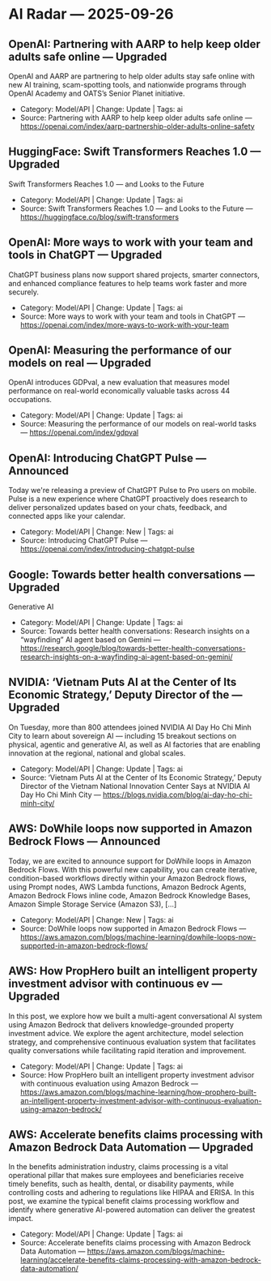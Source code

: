 # AI Radar — 2025-09-26

## OpenAI: Partnering with AARP to help keep older adults safe online — **Upgraded**
OpenAI and AARP are partnering to help older adults stay safe online with new AI training, scam-spotting tools, and nationwide programs through OpenAI Academy and OATS’s Senior Planet initiative.

- Category: Model/API  |  Change: Update  |  Tags: ai
- Source: Partnering with AARP to help keep older adults safe online — https://openai.com/index/aarp-partnership-older-adults-online-safety

## HuggingFace: Swift Transformers Reaches 1.0 — **Upgraded**
Swift Transformers Reaches 1.0 — and Looks to the Future

- Category: Model/API  |  Change: Update  |  Tags: ai
- Source: Swift Transformers Reaches 1.0 — and Looks to the Future — https://huggingface.co/blog/swift-transformers

## OpenAI: More ways to work with your team and tools in ChatGPT — **Upgraded**
ChatGPT business plans now support shared projects, smarter connectors, and enhanced compliance features to help teams work faster and more securely.

- Category: Model/API  |  Change: Update  |  Tags: ai
- Source: More ways to work with your team and tools in ChatGPT — https://openai.com/index/more-ways-to-work-with-your-team

## OpenAI: Measuring the performance of our models on real — **Upgraded**
OpenAI introduces GDPval, a new evaluation that measures model performance on real-world economically valuable tasks across 44 occupations.

- Category: Model/API  |  Change: Update  |  Tags: ai
- Source: Measuring the performance of our models on real-world tasks — https://openai.com/index/gdpval

## OpenAI: Introducing ChatGPT Pulse — **Announced**
Today we're releasing a preview of ChatGPT Pulse to Pro users on mobile. Pulse is a new experience where ChatGPT proactively does research to deliver personalized updates based on your chats, feedback, and connected apps like your calendar.

- Category: Model/API  |  Change: New  |  Tags: ai
- Source: Introducing ChatGPT Pulse — https://openai.com/index/introducing-chatgpt-pulse

## Google: Towards better health conversations — **Upgraded**
Generative AI

- Category: Model/API  |  Change: Update  |  Tags: ai
- Source: Towards better health conversations: Research insights on a “wayfinding” AI agent based on Gemini — https://research.google/blog/towards-better-health-conversations-research-insights-on-a-wayfinding-ai-agent-based-on-gemini/

## NVIDIA: ‘Vietnam Puts AI at the Center of Its Economic Strategy,’ Deputy Director of the — **Upgraded**
On Tuesday, more than 800 attendees joined NVIDIA AI Day Ho Chi Minh City to learn about sovereign AI — including 15 breakout sections on physical, agentic and generative AI, as well as AI factories that are enabling innovation at the regional, national and global scales.

- Category: Model/API  |  Change: Update  |  Tags: ai
- Source: ‘Vietnam Puts AI at the Center of Its Economic Strategy,’ Deputy Director of the Vietnam National Innovation Center Says at NVIDIA AI Day Ho Chi Minh City — https://blogs.nvidia.com/blog/ai-day-ho-chi-minh-city/

## AWS: DoWhile loops now supported in Amazon Bedrock Flows — **Announced**
Today, we are excited to announce support for DoWhile loops in Amazon Bedrock Flows. With this powerful new capability, you can create iterative, condition-based workflows directly within your Amazon Bedrock flows, using Prompt nodes, AWS Lambda functions, Amazon Bedrock Agents, Amazon Bedrock Flows inline code, Amazon Bedrock Knowledge Bases, Amazon Simple Storage Service (Amazon S3), […]

- Category: Model/API  |  Change: New  |  Tags: ai
- Source: DoWhile loops now supported in Amazon Bedrock Flows — https://aws.amazon.com/blogs/machine-learning/dowhile-loops-now-supported-in-amazon-bedrock-flows/

## AWS: How PropHero built an intelligent property investment advisor with continuous ev — **Upgraded**
In this post, we explore how we built a multi-agent conversational AI system using Amazon Bedrock that delivers knowledge-grounded property investment advice. We explore the agent architecture, model selection strategy, and comprehensive continuous evaluation system that facilitates quality conversations while facilitating rapid iteration and improvement.

- Category: Model/API  |  Change: Update  |  Tags: ai
- Source: How PropHero built an intelligent property investment advisor with continuous evaluation using Amazon Bedrock — https://aws.amazon.com/blogs/machine-learning/how-prophero-built-an-intelligent-property-investment-advisor-with-continuous-evaluation-using-amazon-bedrock/

## AWS: Accelerate benefits claims processing with Amazon Bedrock Data Automation — **Upgraded**
In the benefits administration industry, claims processing is a vital operational pillar that makes sure employees and beneficiaries receive timely benefits, such as health, dental, or disability payments, while controlling costs and adhering to regulations like HIPAA and ERISA. In this post, we examine the typical benefit claims processing workflow and identify where generative AI-powered automation can deliver the greatest impact.

- Category: Model/API  |  Change: Update  |  Tags: ai
- Source: Accelerate benefits claims processing with Amazon Bedrock Data Automation — https://aws.amazon.com/blogs/machine-learning/accelerate-benefits-claims-processing-with-amazon-bedrock-data-automation/
